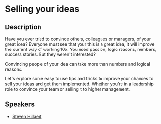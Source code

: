 # Selling your ideas

## Description

Have you ever tried to convince others, colleagues or managers, of your great idea? Everyone must see that your this is a great idea, it will improve the current way of working 10x. You used passion, logic reasons, numbers, success stories. But they weren't interested?



Convincing people of your idea can take more than numbers and logical reasons. 



Let's explore some easy to use tips and tricks to improve your chances to sell your ideas and get them implemented. Whether you're in a leadership role to convince your team or selling it to higher management.

## Speakers

- [Steven Hillaert](https://www.linkedin.com/in/stevenhillaert/)
